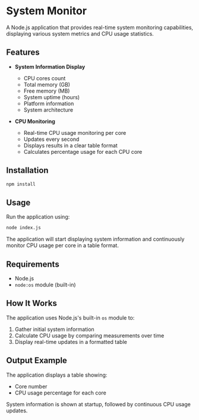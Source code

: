 # System Monitor

A Node.js application that provides real-time system monitoring capabilities, displaying various system metrics and CPU usage statistics.

## Features

- **System Information Display**

  - CPU cores count
  - Total memory (GB)
  - Free memory (MB)
  - System uptime (hours)
  - Platform information
  - System architecture

- **CPU Monitoring**
  - Real-time CPU usage monitoring per core
  - Updates every second
  - Displays results in a clear table format
  - Calculates percentage usage for each CPU core

## Installation

```bash
npm install
```

## Usage

Run the application using:

```bash
node index.js
```

The application will start displaying system information and continuously monitor CPU usage per core in a table format.

## Requirements

- Node.js
- `node:os` module (built-in)

## How It Works

The application uses Node.js's built-in `os` module to:

1. Gather initial system information
2. Calculate CPU usage by comparing measurements over time
3. Display real-time updates in a formatted table

## Output Example

The application displays a table showing:

- Core number
- CPU usage percentage for each core

System information is shown at startup, followed by continuous CPU usage updates.
